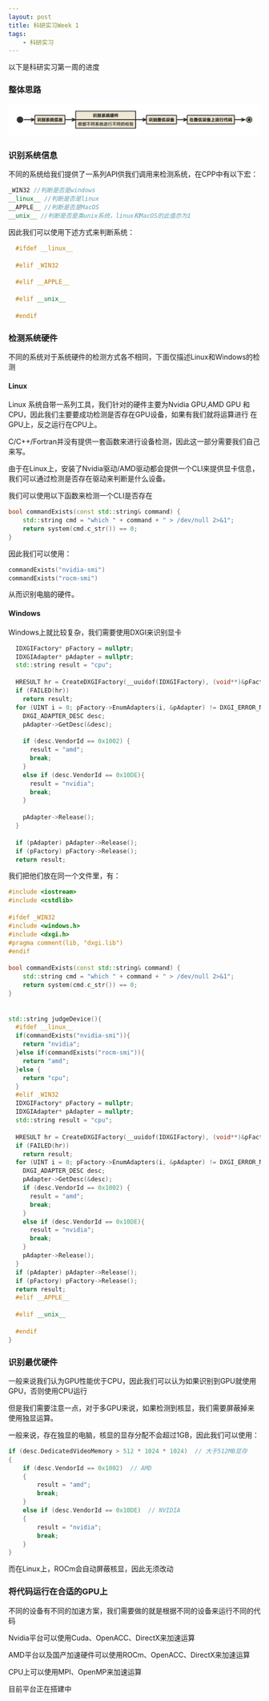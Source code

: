 ```yaml
---
layout: post
title: 科研实习Week 1
tags: 
    - 科研实习
---
```


以下是科研实习第一周的进度

### 整体思路

![](/assets/img/科研实习/整体思路.png)

### 识别系统信息

不同的系统给我们提供了一系列API供我们调用来检测系统，在CPP中有以下宏：

````c++
_WIN32 //判断是否是windows
__linux__ //判断是否是linux
__APPLE__ //判断是否是MacOS
__unix__ //判断是否是类unix系统，linux和MacOS的此值亦为1
````

因此我们可以使用下述方式来判断系统：

````c++
  #ifdef __linux__

  #elif _WIN32

  #elif __APPLE__

  #elif __unix__

  #endif
````

### 检测系统硬件

不同的系统对于系统硬件的检测方式各不相同，下面仅描述Linux和Windows的检测

#### Linux

Linux 系统自带一系列工具，我们针对的硬件主要为Nvidia GPU,AMD GPU 和 CPU，因此我们主要要成功检测是否存在GPU设备，如果有我们就将运算进行
在GPU上，反之运行在CPU上。

C/C++/Fortran并没有提供一套函数来进行设备检测，因此这一部分需要我们自己来写。

由于在Linux上，安装了Nvidia驱动/AMD驱动都会提供一个CLI来提供显卡信息，我们可以通过检测是否存在驱动来判断是什么设备。

我们可以使用以下函数来检测一个CLI是否存在

````c++
bool commandExists(const std::string& command) {
    std::string cmd = "which " + command + " > /dev/null 2>&1";
    return system(cmd.c_str()) == 0;
}
````

因此我们可以使用：

````c++
commandExists("nvidia-smi")
commandExists("rocm-smi")
````

从而识别电脑的硬件。

#### Windows

Windows上就比较复杂，我们需要使用DXGI来识别显卡

````c++
  IDXGIFactory* pFactory = nullptr;
  IDXGIAdapter* pAdapter = nullptr;
  std::string result = "cpu";

  HRESULT hr = CreateDXGIFactory(__uuidof(IDXGIFactory), (void**)&pFactory);
  if (FAILED(hr))
    return result;
  for (UINT i = 0; pFactory->EnumAdapters(i, &pAdapter) != DXGI_ERROR_NOT_FOUND; ++i){
    DXGI_ADAPTER_DESC desc;
    pAdapter->GetDesc(&desc);

    if (desc.VendorId == 0x1002) {
      result = "amd";
      break;
    }
    else if (desc.VendorId == 0x10DE){
      result = "nvidia";
      break;
    }

    pAdapter->Release();
  }

  if (pAdapter) pAdapter->Release();
  if (pFactory) pFactory->Release();
  return result;
````

我们把他们放在同一个文件里，有：

````c++
#include <iostream>
#include <cstdlib>

#ifdef _WIN32
#include <windows.h>
#include <dxgi.h>
#pragma comment(lib, "dxgi.lib")
#endif

bool commandExists(const std::string& command) {
    std::string cmd = "which " + command + " > /dev/null 2>&1";
    return system(cmd.c_str()) == 0;
}


std::string judgeDevice(){
  #ifdef __linux__
  if(commandExists("nvidia-smi")){
    return "nvidia";
  }else if(commandExists("rocm-smi")){
    return "amd";
  }else {
    return "cpu";
  }
  #elif _WIN32
  IDXGIFactory* pFactory = nullptr;
  IDXGIAdapter* pAdapter = nullptr;
  std::string result = "cpu";

  HRESULT hr = CreateDXGIFactory(__uuidof(IDXGIFactory), (void**)&pFactory);
  if (FAILED(hr))
    return result;
  for (UINT i = 0; pFactory->EnumAdapters(i, &pAdapter) != DXGI_ERROR_NOT_FOUND; ++i){
    DXGI_ADAPTER_DESC desc;
    pAdapter->GetDesc(&desc);
    if (desc.VendorId == 0x1002) {
      result = "amd";
      break;
    }
    else if (desc.VendorId == 0x10DE){
      result = "nvidia";
      break;
    }
    pAdapter->Release();
  }
  if (pAdapter) pAdapter->Release();
  if (pFactory) pFactory->Release();
  return result;
  #elif __APPLE__

  #elif __unix__

  #endif
}
````

### 识别最优硬件

一般来说我们认为GPU性能优于CPU，因此我们可以认为如果识别到GPU就使用GPU，否则使用CPU运行

但是我们需要注意一点，对于多GPU来说，如果检测到核显，我们需要屏蔽掉来使用独显运算。

一般来说，存在独显的电脑，核显的显存分配不会超过1GB，因此我们可以使用：

````c++
if (desc.DedicatedVideoMemory > 512 * 1024 * 1024)  // 大于512MB显存
{
    if (desc.VendorId == 0x1002)  // AMD
    {
        result = "amd";
        break;
    }
    else if (desc.VendorId == 0x10DE)  // NVIDIA
    {
        result = "nvidia";
        break;
    }
}
````

而在Linux上，ROCm会自动屏蔽核显，因此无须改动

### 将代码运行在合适的GPU上

不同的设备有不同的加速方案，我们需要做的就是根据不同的设备来运行不同的代码

Nvidia平台可以使用Cuda、OpenACC、DirectX来加速运算

AMD平台以及国产加速硬件可以使用ROCm、OpenACC、DirectX来加速运算

CPU上可以使用MPI、OpenMP来加速运算

目前平台正在搭建中